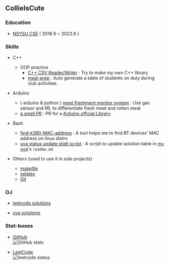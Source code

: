 ## CollieIsCute

### Education
- [NSYSU CSE](https://cse.nsysu.edu.tw/) ( 2018.9 ~ 2022.6 )

### Skills
- C++ 
  - OOP practice 
    - [C++ CSV Reader/Writer](https://github.com/CollieIsCute/CSV-header) : Try to make my own C++ library
    - [meal-prep](https://github.com/CollieIsCute/meal-prep) : Auto generate a table of students on duty during club activities.

- Arduino 
  - ( arduino & python ) [meat freshment monitor system](https://github.com/meat-project/meat-freshment-monitor-system) : Use gas sensor and ML to differentiate fresh meat and rotten meat
  - [a small PR](https://github.com/tobiasschuerg/MH-Z-CO2-Sensors/pull/24) : PR for a [Arduino official Library](https://www.arduino.cc/reference/en/libraries/mh-z-co2-sensors/)

- Bash
  - [find-k380-MAC-address](https://github.com/CollieIsCute/find-k380-MAC-address) : A tool helps me to find BT devices' MAC address on linux distro
  - [uva status update shell script](https://github.com/CollieIsCute/uva/blob/master/updateAll.sh) : A script to update solution table in [my uva](https://github.com/CollieIsCute/uva)'s `readme.md`

- Others (used to use it in side projects)
  - [makefile](https://www.gnu.org/software/make/manual/make.html)
  - [xelatex](https://www.overleaf.com/learn/latex/XeLaTeX)
  - [Git](https://github.com/git/git)

### OJ

- [leetcode solutions](https://github.com/CollieIsCute/leetcode)

- [uva solutions](https://github.com/CollieIsCute/uva)

### Stat-boxes  

- [GitHub](https://github.com/)  
![GitHub stats](https://github-readme-stats.vercel.app/api?username=collieiscute&show_icons=true&theme=radical)

- [LeetCode](https://leetcode.com/)  
![leetcode status](https://leetcard.jacoblin.cool/qetup1988)
